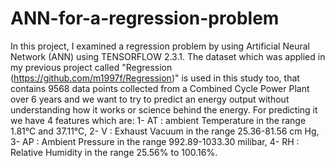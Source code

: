 # ANN-for-a-regression-problem
In this project, I examined a regression problem by using Artificial Neural Network (ANN) using TENSORFLOW 2.3.1. The dataset which was applied in my previous project called "Regression (https://github.com/m1997f/Regression)" is used in this study too, that contains 9568 data points collected from a Combined Cycle Power Plant over 6 years and we want to try to predict an energy output without understanding how it works or science behind the energy. For predicting it we have 4 features which are: 1- AT : ambient Temperature in the range 1.81°C and 37.11°C, 2- V : Exhaust Vacuum in the range 25.36-81.56 cm Hg, 3- AP : Ambient Pressure in the range 992.89-1033.30 milibar, 4- RH : Relative Humidity in the range 25.56% to 100.16%.
